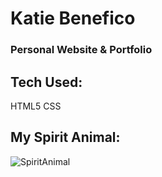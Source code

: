  
# Katie Benefico
### Personal Website & Portfolio

## Tech Used:
  HTML5
  CSS

## My Spirit Animal:
![SpiritAnimal](http://ngm.nationalgeographic.com/2013/04/manatees/img/01-florida-manatee-670.jpg)
